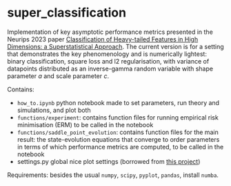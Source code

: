 # super_classification

Implementation of key asymptotic performance metrics presented in the Neurips 2023 paper [Classification of Heavy-tailed Features in High Dimensions: a Superstatistical Approach](https://arxiv.org/abs/2304.02912).
The current version is for a setting that demonstrates the key phenomenology and is numerically lightest: binary classification, square loss and l2 regularisation, with variance of datapoints distributed as an inverse-gamma random variable with shape parameter $a$ and scale parameter $c$.

Contains: 
- `how_to.ipynb` python notebook made to set parameters, run theory and simulations, and plot both
- `functions/experiment`: contains function files for running empirical risk minimisation (ERM) to be called in the notebook
- `functions/saddle_point_evolution`: contains function files for the main result: the state-evolution equations that converge to order parameters in terms of which performance metrics are computed, to be called in the notebook
- settings.py global nice plot settings (borrowed from [this project](https://github.com/Shmoo137/Hessian-and-Decision-Boundary))


Requirements:
besides the usual `numpy`, `scipy`, `pyplot`, `pandas`, install `numba`.


